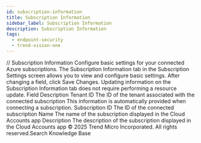 ```yaml
---
id: subscription-information
title: Subscription Information
sidebar_label: Subscription Information
description: Subscription Information
tags:
  - endpoint-security
  - trend-vision-one
---
```


/*<![CDATA[*/ $('#title').html($('meta[name=map-description]').attr('content')); /*]]>*/ Subscription Information Configure basic settings for your connected Azure subscriptions. The Subscription Information tab in the Subscription Settings screen allows you to view and configure basic settings. After changing a field, click Save Changes. Updating information on the Subscription Information tab does not require performing a resource update. Field Description Tenant ID The ID of the tenant associated with the connected subscription This information is automatically provided when connecting a subscription. Subscription ID The ID of the connected subscription Name The name of the subscription displayed in the Cloud Accounts app Description The description of the subscription displayed in the Cloud Accounts app © 2025 Trend Micro Incorporated. All rights reserved.Search Knowledge Base